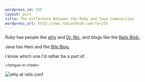 ```yaml
--- 
wordpress_id: 255
layout: post
title: The Difference Between the Ruby and Java Communities
wordpress_url: http://www.robsanheim.com/?p=255
---
```

Ruby has people like <a href="http://whytheluckystiff.net/">why</a> and <a href="http://drnicwilliams.com/">Dr. Nic</a>, and blogs like the <a href="http://railsblob.blogspot.com/">Rails Blob.</a>

Java has Hani and the <a href="http://www.jroller.com/page/fate">Bile Blog.</a>

I know which one I'd rather be a part of.

<small>&lt;/tongue-in-cheek&gt;</small>

<img src="http://railsconf.com/images/professorspudding.jpg" title="why at rails conf" />
